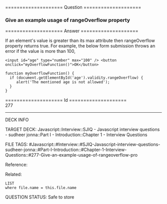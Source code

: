 ==================== Question ====================  

### Give an example usage of rangeOverflow property  

==================== Answer ====================  

If an element's value is greater than its max attribute then rangeOverflow property returns true. For example, the below form submission throws an error if the value is more than 100,

<!-- codeblock-start -->
<pre><code class="hljs language-html"><span class="hljs-tag">&#x3C;<span class="hljs-name">input</span> <span class="hljs-attr">id</span>=<span class="hljs-string">"age"</span> <span class="hljs-attr">type</span>=<span class="hljs-string">"number"</span> <span class="hljs-attr">max</span>=<span class="hljs-string">"100"</span> /></span> <span class="hljs-tag">&#x3C;<span class="hljs-name">button</span> <span class="hljs-attr">onclick</span>=<span class="hljs-string">"myOverflowFunction()"</span>></span>OK<span class="hljs-tag">&#x3C;/<span class="hljs-name">button</span>></span>
</code></pre>
<!-- codeblock-end -->

<!-- codeblock-start -->
<pre><code class="hljs language-javascript"><span class="hljs-keyword">function</span> <span class="hljs-title function_">myOverflowFunction</span>(<span class="hljs-params"></span>) {
  <span class="hljs-keyword">if</span> (<span class="hljs-variable language_">document</span>.<span class="hljs-title function_">getElementById</span>(<span class="hljs-string">'age'</span>).<span class="hljs-property">validity</span>.<span class="hljs-property">rangeOverflow</span>) {
     <span class="hljs-title function_">alert</span>(<span class="hljs-string">'The mentioned age is not allowed'</span>);
  }
}
</code></pre>
<!-- codeblock-end -->

==================== Id ====================  
277

---

DECK INFO

TARGET DECK: Javascript::Interview::SJIQ - Javascript interview questions - sudheer jonna::Part I - Introduction::Chapter 1 - Interview Questions

FILE TAGS: #Javascript::#Interview::#SJIQ-Javascript-interview-questions-sudheer-jonna::#Part-I-Introduction::#Chapter-1-Interview-Questions::#277-Give-an-example-usage-of-rangeoverflow-pro

Reference:

Related:

```dataview
LIST
where file.name = this.file.name
```

QUESTION STATUS: Safe to store
